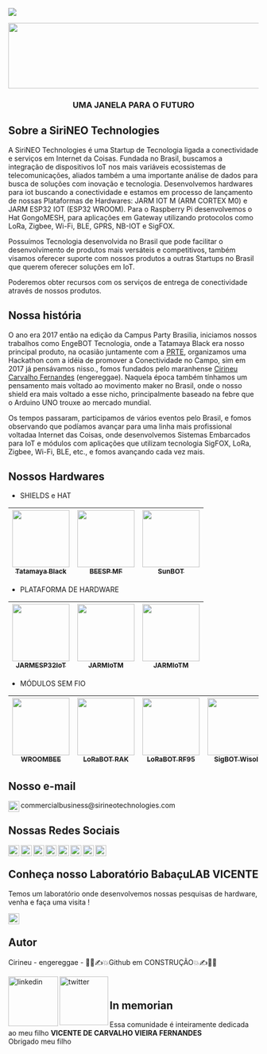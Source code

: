 ![](https://komarev.com/ghpvc/?username=sirineo-technologies&color=green)

<p align="center">
<img width="702" height="132" src="http://sirineotechnologies.com/wp-content/uploads/2022/03/LOGO-Simples-Colorida-Com-Contorno.png">
</p align="center">
<p align="center"><b><H3 align="center">UMA JANELA PARA O FUTURO</H3></b></p align="center">

## Sobre a SiriNEO Technologies

A SiriNEO Technologies é uma Startup de Tecnologia ligada a conectividade e serviços em Internet da  Coisas. Fundada no Brasil, buscamos a integração de dispositivos IoT nos mais variáveis ecossistemas de telecomunicações, aliados também a uma importante análise de dados para busca de soluções com inovação e tecnologia.
Desenvolvemos hardwares para iot buscando a conectividade e estamos em processo de lançamento de nossas Plataformas de Hardwares: JARM IOT M (ARM CORTEX M0) e JARM ESP32 IOT (ESP32 WROOM). Para o Raspberry Pi desenvolvemos o Hat GongoMESH, para aplicações em Gateway utilizando protocolos como LoRa, Zigbee, Wi-Fi, BLE, GPRS, NB-IOT e SigFOX.

Possuímos Tecnologia desenvolvida no Brasil que pode facilitar o desenvolvimento de produtos mais versáteis e competitivos, também visamos oferecer suporte com nossos produtos a outras Startups no Brasil que querem oferecer soluções em IoT.

Poderemos obter recursos com os serviços de entrega de conectividade através de nossos produtos.
<br>

## Nossa história

O ano era 2017 então na edição da Campus Party Brasilia, iniciamos nossos trabalhos como EngeBOT Tecnologia, onde a Tatamaya Black era nosso principal produto, na ocasião juntamente com a [PRTE](https://prte.com.br/), organizamos uma Hackathon com a idéia de promover a Conectividade no Campo, sim em 2017 já pensávamos nisso., fomos fundados pelo maranhense [Cirineu Carvalho Fernandes](https://www.linkedin.com/in/cirineu-carvalho-fernandes-20490a37/) (engereggae). Naquela época também tínhamos um pensamento mais voltado ao movimento maker no Brasil, onde o nosso shield era mais voltado a esse nicho, principalmente baseado na febre que o Arduino UNO trouxe ao mercado mundial.

Os tempos passaram, participamos de vários eventos pelo Brasil, e fomos observando que podíamos avançar para uma linha mais profissional voltadaa Internet das Coisas, onde desenvolvemos Sistemas Embarcados para IoT e módulos com aplicações que utilizam tecnologia SigFOX, LoRa, Zigbee, Wi-Fi, BLE, etc., e fomos avançando cada vez mais.

## Nossos Hardwares

* SHIELDS e HAT

|  [<img src="http://sirineotechnologies.com/wp-content/uploads/2021/05/tblack2021-iso.png" width=115 > <br> <sub> Tatamaya Black </sub>](https://github.com/sirineo-technologies/Tatamaya-Black)   |  [<img src="http://sirineotechnologies.com/wp-content/uploads/2021/05/beespmfd.png" width=115 > <br> <sub> BEESP MF </sub>](https://github.com/sirineo-technologies/Tatamaya-Black)  |   [<img src="http://sirineotechnologies.com/wp-content/uploads/2022/03/sunbot.png" width=115> <br> <sub> SunBOT </sub>](https://github.com/sirineo-technologies/Tatamaya-Black)    |
|     :---:    |     :---:      |     :---:     | 

* PLATAFORMA DE HARDWARE

|  [<img src="http://sirineotechnologies.com/wp-content/uploads/2021/05/JARM-ESP32-ISO.jpg" width=115 > <br> <sub> JARMESP32IoT </sub>](https://github.com/sirineo-technologies/Tatamaya-Black) | [<img src="http://sirineotechnologies.com/wp-content/uploads/2021/05/jarmd.png" width=115 > <br> <sub> JARMIoTM </sub>](https://github.com/sirineo-technologies/Tatamaya-Black) | [<img src="http://sirineotechnologies.com/wp-content/uploads/2021/05/jarmd.png" width=115 > <br> <sub> JARMIoTM </sub>](https://github.com/sirineo-technologies/Tatamaya-Black) |  
| :---: | :---: | :---: | 

* MÓDULOS SEM FIO

|  [<img src="http://sirineotechnologies.com/wp-content/uploads/2022/03/WROOMBEE.jpg" width=115 > <br> <sub> WROOMBEE </sub>](https://github.com/sirineo-technologies/Tatamaya-Black) | [<img src="http://sirineotechnologies.com/wp-content/uploads/2022/03/lorabot-rak811.jpg" width=115 > <br> <sub> LoRaBOT RAK </sub>](https://github.com/sirineo-technologies/Tatamaya-Black) | [<img src="http://sirineotechnologies.com/wp-content/uploads/2022/03/lorabor-rf95.png" width=115 > <br> <sub> LoRaBOT RF95 </sub>](https://github.com/sirineo-technologies/Tatamaya-Black) | [<img src="http://sirineotechnologies.com/wp-content/uploads/2022/03/sigbot.png" width=115 > <br> <sub> SigBOT Wisol </sub>](https://github.com/sirineo-technologies/Tatamaya-Black) |  [<img src="http://sirineotechnologies.com/wp-content/uploads/2022/03/zigbot1.jpg" width=115 > <br> <sub> ZigBOT </sub>](https://github.com/sirineo-technologies/Tatamaya-Black)  |  [<img src="http://sirineotechnologies.com/wp-content/uploads/2022/03/SigBOT-HTmicron.jpeg" width=115 > <br> <sub> SigBOT HT </sub>](https://github.com/sirineo-technologies/Tatamaya-Black)  |  
| :---: | :---: | :---: | :---: | :---: | :---: | 


## Nosso e-mail

<a target="_blank" href="mailto:sirineotechnologies.adm@gmail.com">
  <img align="left" alt="Gmail" width="22px" src="https://cdn.jsdelivr.net/npm/simple-icons@v3/icons/gmail.svg" />
</a> commercialbusiness@sirineotechnologies.com

## Nossas Redes Sociais


<a target="_blank" href="http://sirineotechnologies.com/">
  <img align="left" alt="LinkdeIN" width="22px" src="https://visualpharm.com/assets/378/Website-595b40b65ba036ed117d1098.svg" />
</a>
<a target="_blank" href="https://t.me/+JRUYf0m6IjE0ZGMx">
  <img align="left" alt="LinkdeIN" width="22px" src="https://cdn.jsdelivr.net/npm/simple-icons@v3/icons/telegram.svg" />
</a>
<a target="_blank" href="https://www.linkedin.com/company/sirineo-technologies">
  <img align="left" alt="LinkdeIN" width="22px" src="https://cdn.jsdelivr.net/npm/simple-icons@v3/icons/linkedin.svg" />
</a>
<a target="_blank" href="https://www.instagram.com/sirineotechnologies">
  <img align="left" alt="Instagram" width="22px" src="https://cdn.jsdelivr.net/npm/simple-icons@v3/icons/instagram.svg" />
</a>
<a target="_blank" href="https://web.facebook.com/Sirineotechnologies/">
  <img align="left" alt="Facebook" width="22px" src="https://cdn.jsdelivr.net/npm/simple-icons@v3/icons/facebook.svg" />
</a>
<a target="_blank" href="https://twitter.com/sirineotech">
  <img align="left" alt="LinkdeIN" width="22px" src="https://cdn.jsdelivr.net/npm/simple-icons@v3/icons/twitter.svg" />
</a>
<a target="_blank" href="https://www.youtube.com/channel/UCXL7DX-jfyiIgiR7kq9hfNw">
  <img align="left" alt="LinkdeIN" width="22px" src="https://cdn.jsdelivr.net/npm/simple-icons@v3/icons/youtube.svg" />
</a>
<a target="_blank" href="https://www.tiktok.com/@sirineotechnologies">
  <img align="left" alt="LinkdeIN" width="22px" src="https://cdn.jsdelivr.net/npm/simple-icons@v3/icons/tiktok.svg" />
</a>

<br>

## Conheça nosso Laboratório BabaçuLAB VICENTE

Temos um laboratório onde desenvolvemos nossas pesquisas de hardware, venha e faça uma visita !

<a target="_blank" href="https://www.instagram.com/babaculab.sirineo/reels/">
  <img align="left" alt="Instagram" width="22px" src="https://cdn.jsdelivr.net/npm/simple-icons@v3/icons/instagram.svg" />
</a>
<br>

## Autor

Cirineu - engereggae - :mechanic::writing_hand::boom:Github em CONSTRUÇÃO:boom::writing_hand::mechanic: 

<a target="_blank" href="https://www.linkedin.com/in/cirineu-carvalho-fernandes-20490a37/">
  <img align="left" alt="linkedin" width="100px" src="https://img.shields.io/badge/LinkedIn-0077B5?style=for-the-badge&logo=linkedin&logoColor=white" />
</a> 
<a target="_blank" href="https://twitter.com/engereggae">
  <img align="left" alt="twitter" width="98px" src="https://img.shields.io/badge/Twitter-1DA1F2?style=for-the-badge&logo=twitter&logoColor=white" />
</a>


<br>

## In memorian

Essa comunidade é inteiramente dedicada ao meu filho <b>VICENTE DE CARVALHO VIEIRA FERNANDES</b><br>
                                                          Obrigado meu filho
